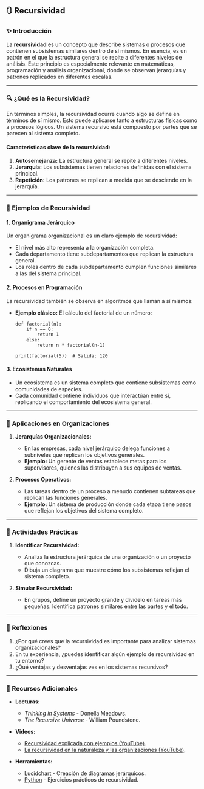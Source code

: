 ## 🔃 Recursividad

### ✨ Introducción
La **recursividad** es un concepto que describe sistemas o procesos que contienen subsistemas similares dentro de sí mismos. En esencia, es un patrón en el que la estructura general se repite a diferentes niveles de análisis. Este principio es especialmente relevante en matemáticas, programación y análisis organizacional, donde se observan jerarquías y patrones replicados en diferentes escalas.

---

### 🔍 ¿Qué es la Recursividad?
En términos simples, la recursividad ocurre cuando algo se define en términos de sí mismo. Esto puede aplicarse tanto a estructuras físicas como a procesos lógicos. Un sistema recursivo está compuesto por partes que se parecen al sistema completo.

#### Características clave de la recursividad:
1. **Autosemejanza:** La estructura general se repite a diferentes niveles.
2. **Jerarquía:** Los subsistemas tienen relaciones definidas con el sistema principal.
3. **Repetición:** Los patrones se replican a medida que se desciende en la jerarquía.

---

### 🌳 Ejemplos de Recursividad

#### 1. **Organigrama Jerárquico**
Un organigrama organizacional es un claro ejemplo de recursividad:
- El nivel más alto representa a la organización completa.
- Cada departamento tiene subdepartamentos que replican la estructura general.
- Los roles dentro de cada subdepartamento cumplen funciones similares a las del sistema principal.

#### 2. **Procesos en Programación**
La recursividad también se observa en algoritmos que llaman a sí mismos:
- **Ejemplo clásico:** El cálculo del factorial de un número:

   ```
   def factorial(n):
       if n == 0:
           return 1
       else:
           return n * factorial(n-1)

   print(factorial(5))  # Salida: 120
   ```

#### 3. **Ecosistemas Naturales**
- Un ecosistema es un sistema completo que contiene subsistemas como comunidades de especies.
- Cada comunidad contiene individuos que interactúan entre sí, replicando el comportamiento del ecosistema general.

---

### 🏢 Aplicaciones en Organizaciones
1. **Jerarquías Organizacionales:**
   - En las empresas, cada nivel jerárquico delega funciones a subniveles que replican los objetivos generales.
   - **Ejemplo:** Un gerente de ventas establece metas para los supervisores, quienes las distribuyen a sus equipos de ventas.

2. **Procesos Operativos:**
   - Las tareas dentro de un proceso a menudo contienen subtareas que replican las funciones generales.
   - **Ejemplo:** Un sistema de producción donde cada etapa tiene pasos que reflejan los objetivos del sistema completo.

---

### 🎯 Actividades Prácticas

1. **Identificar Recursividad:**
   - Analiza la estructura jerárquica de una organización o un proyecto que conozcas.
   - Dibuja un diagrama que muestre cómo los subsistemas reflejan el sistema completo.

2. **Simular Recursividad:**
   - En grupos, define un proyecto grande y divídelo en tareas más pequeñas. Identifica patrones similares entre las partes y el todo.

---

### 🤔 Reflexiones
1. ¿Por qué crees que la recursividad es importante para analizar sistemas organizacionales?
2. En tu experiencia, ¿puedes identificar algún ejemplo de recursividad en tu entorno?
3. ¿Qué ventajas y desventajas ves en los sistemas recursivos?

---

### 📖 Recursos Adicionales

- **Lecturas:**
  - *Thinking in Systems* - Donella Meadows.
  - *The Recursive Universe* - William Poundstone.

- **Videos:**
  - [Recursividad explicada con ejemplos (YouTube)](https://example.com).
  - [La recursividad en la naturaleza y las organizaciones (YouTube)](https://example.com).

- **Herramientas:**
  - [Lucidchart](https://www.lucidchart.com/) - Creación de diagramas jerárquicos.
  - [Python](https://www.python.org/) - Ejercicios prácticos de recursividad.

